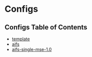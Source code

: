 
# Configs


<!-- CONTENTS:START -->
## Configs Table of Contents

- [template](configs/template)
- [aifs](configs/aifs)
- [aifs-single-mse-1.0](configs/aifs/aifs-single-mse-1.0)
<!-- CONTENTS:END -->

